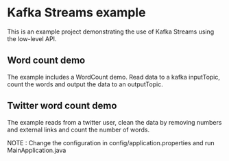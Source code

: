 # Kafka Streams example

This is an example project demonstrating the use of Kafka Streams using the low-level API.

## Word count demo

The example includes a WordCount demo. Read data to a kafka inputTopic, count the words and output the data to an outputTopic.


## Twitter word count demo

The example reads from a twitter user, clean the data by removing numbers and external links and count the number of words.

NOTE : Change the configuration in config/application.properties and run MainApplication.java